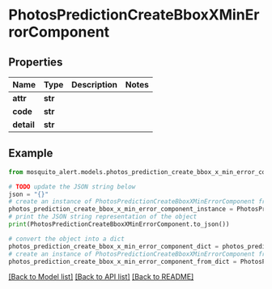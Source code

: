 # PhotosPredictionCreateBboxXMinErrorComponent


## Properties

Name | Type | Description | Notes
------------ | ------------- | ------------- | -------------
**attr** | **str** |  | 
**code** | **str** |  | 
**detail** | **str** |  | 

## Example

```python
from mosquito_alert.models.photos_prediction_create_bbox_x_min_error_component import PhotosPredictionCreateBboxXMinErrorComponent

# TODO update the JSON string below
json = "{}"
# create an instance of PhotosPredictionCreateBboxXMinErrorComponent from a JSON string
photos_prediction_create_bbox_x_min_error_component_instance = PhotosPredictionCreateBboxXMinErrorComponent.from_json(json)
# print the JSON string representation of the object
print(PhotosPredictionCreateBboxXMinErrorComponent.to_json())

# convert the object into a dict
photos_prediction_create_bbox_x_min_error_component_dict = photos_prediction_create_bbox_x_min_error_component_instance.to_dict()
# create an instance of PhotosPredictionCreateBboxXMinErrorComponent from a dict
photos_prediction_create_bbox_x_min_error_component_from_dict = PhotosPredictionCreateBboxXMinErrorComponent.from_dict(photos_prediction_create_bbox_x_min_error_component_dict)
```
[[Back to Model list]](../README.md#documentation-for-models) [[Back to API list]](../README.md#documentation-for-api-endpoints) [[Back to README]](../README.md)


